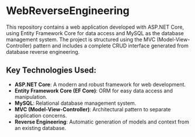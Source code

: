 # WebReverseEngineering

This repository contains a web application developed with ASP.NET Core, using Entity Framework Core for data access and MySQL as the database management system. The project is structured using the MVC (Model-View-Controller) pattern and includes a complete CRUD interface generated from database reverse engineering.

## Key Technologies Used:

- **ASP.NET Core**: A modern and robust framework for web development.
- **Entity Framework Core (EF Core)**: ORM for easy data access and manipulation.
- **MySQL**: Relational database management system.
- **MVC (Model-View-Controller)**: Architectural pattern to separate application concerns.
- **Reverse Engineering**: Automatic generation of models and context from an existing database.
